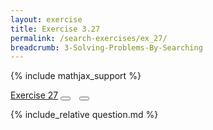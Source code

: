 ```yaml
---
layout: exercise
title: Exercise 3.27
permalink: /search-exercises/ex_27/
breadcrumb: 3-Solving-Problems-By-Searching
---
```


{% include mathjax_support %}
<div class="card">
<div class="card-header p-2">
<a href='#' class="p-2">Exercise 27</a>
<button type="button" class="btn btn-dark float-right" title="Solve this Exercise" onclick="solve('ex3.27');" href="#"><i id="ex3.27" class="fas fa-pen" style="color:white"></i></button>
<a class="edit_question" href="#"><button type="button" class="btn btn-dark float-right" title="Edit this Question"  style="margin-left:10px; margin-right:10px;" onclick="edit('ex3.27');" href="#"><i id="ex3.27" class="far fa-edit" style="color:white"></i></button></a>
</div>
<div class="card-body">
<p class="card-text">{% include_relative question.md %}</p>
</div>
</div>
<br>
